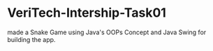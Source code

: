 # VeriTech-Intership-Task01
made a Snake Game using Java's OOPs Concept and Java Swing for building the app.
